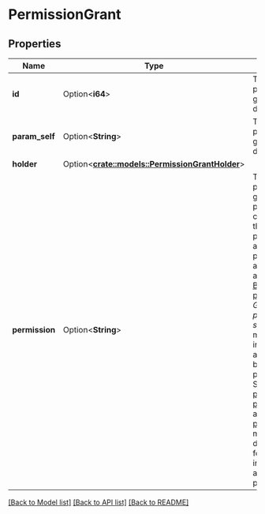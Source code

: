 # PermissionGrant

## Properties

Name | Type | Description | Notes
------------ | ------------- | ------------- | -------------
**id** | Option<**i64**> | The ID of the permission granted details. | [optional][readonly]
**param_self** | Option<**String**> | The URL of the permission granted details. | [optional][readonly]
**holder** | Option<[**crate::models::PermissionGrantHolder**](PermissionGrant_holder.md)> |  | [optional]
**permission** | Option<**String**> | The permission to grant. This permission can be one of the built-in permissions or a custom permission added by an app. See [Built-in permissions](../api-group-permission-schemes/#built-in-permissions) in *Get all permission schemes* for more information about the built-in permissions. See the [project permission](https://developer.atlassian.com/cloud/jira/platform/modules/project-permission/) and [global permission](https://developer.atlassian.com/cloud/jira/platform/modules/global-permission/) module documentation for more information about custom permissions. | [optional]

[[Back to Model list]](../README.md#documentation-for-models) [[Back to API list]](../README.md#documentation-for-api-endpoints) [[Back to README]](../README.md)


